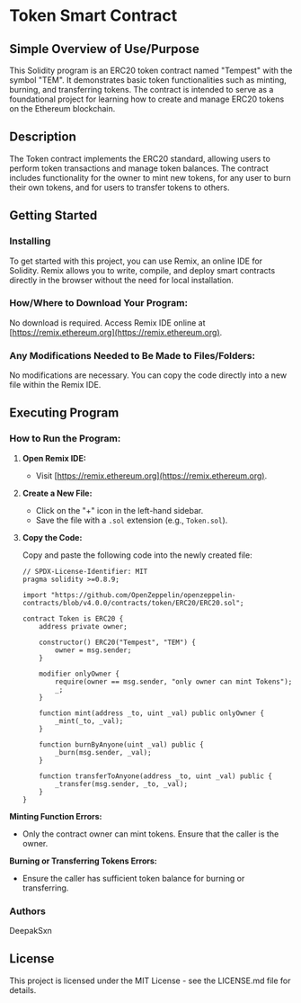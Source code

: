# Token Smart Contract

## Simple Overview of Use/Purpose
This Solidity program is an ERC20 token contract named "Tempest" with the symbol "TEM". It demonstrates basic token functionalities such as minting, burning, and transferring tokens. The contract is intended to serve as a foundational project for learning how to create and manage ERC20 tokens on the Ethereum blockchain.

## Description
The Token contract implements the ERC20 standard, allowing users to perform token transactions and manage token balances. The contract includes functionality for the owner to mint new tokens, for any user to burn their own tokens, and for users to transfer tokens to others.

## Getting Started

### Installing
To get started with this project, you can use Remix, an online IDE for Solidity. Remix allows you to write, compile, and deploy smart contracts directly in the browser without the need for local installation.

### How/Where to Download Your Program:
No download is required. Access Remix IDE online at [https://remix.ethereum.org](https://remix.ethereum.org).

### Any Modifications Needed to Be Made to Files/Folders:
No modifications are necessary. You can copy the code directly into a new file within the Remix IDE.

## Executing Program

### How to Run the Program:

1. **Open Remix IDE:**
   - Visit [https://remix.ethereum.org](https://remix.ethereum.org).

2. **Create a New File:**
   - Click on the "+" icon in the left-hand sidebar.
   - Save the file with a `.sol` extension (e.g., `Token.sol`).

3. **Copy the Code:**

   Copy and paste the following code into the newly created file:

   ```solidity
   // SPDX-License-Identifier: MIT
   pragma solidity >=0.8.9;

   import "https://github.com/OpenZeppelin/openzeppelin-contracts/blob/v4.0.0/contracts/token/ERC20/ERC20.sol";

   contract Token is ERC20 {
       address private owner;

       constructor() ERC20("Tempest", "TEM") {
           owner = msg.sender;
       } 

       modifier onlyOwner {
           require(owner == msg.sender, "only owner can mint Tokens");
           _;
       }

       function mint(address _to, uint _val) public onlyOwner {
           _mint(_to, _val);
       }

       function burnByAnyone(uint _val) public {
           _burn(msg.sender, _val);
       }

       function transferToAnyone(address _to, uint _val) public {
           _transfer(msg.sender, _to, _val);
       }
   }

**Minting Function Errors:**
  - Only the contract owner can mint tokens. Ensure that the caller is the owner.

**Burning or Transferring Tokens Errors:**
  - Ensure the caller has sufficient token balance for burning or transferring.


### Authors
DeepakSxn
## License
This project is licensed under the MIT License - see the LICENSE.md file for details.
